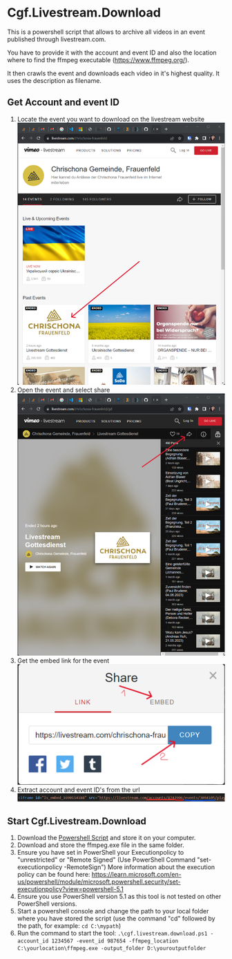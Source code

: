# Cgf.Livestream.Download

This is a powershell script that allows to archive all videos in an event published through livestream.com.

You have to provide it with the account and event ID and also the location where to find the ffmpeg executable (https://www.ffmpeg.org/).

It then crawls the event and downloads each video in it's highest quality. It uses the description as filename.

## Get Account and event ID
1. Locate the event you want to download on the livestream website <br>
   ![Locate Event](./assets/locateEvent.png)
2. Open the event and select share <br>
   ![Open Event](./assets/selectEvent.png)
3. Get the embed link for the event <br>
   ![Get Embed Link](./assets/getEmbedLink.png)
4. Extract account and event ID's from the url <br>
   ![Extract Account and Event ID's](./assets/extractIds.png)

## Start Cgf.Livestream.Download
1. Download the [Powershell Script](./cgf.livestream.download.ps1) and store it on your computer.
2. Download and store the ffmpeg.exe file in the same folder.
3. Ensure you have set in PowerShell your Executionpolicy to "unrestricted" or "Remote Signed" (Use PowerShell Command "set-executionpolicy -RemoteSign")
   More information about the execution policy can be found here: https://learn.microsoft.com/en-us/powershell/module/microsoft.powershell.security/set-executionpolicy?view=powershell-5.1
4. Ensure you use PowerShell version 5.1 as this tool is not tested on other PowerShell versions.
5. Start a powershell console and change the path to your local folder where you have stored the script (use the command "cd" followed by the path, for example: `cd C:\mypath`)
6. Run the command to start the tool: `.\cgf.livestream.download.ps1 -account_id 1234567 -event_id 987654 -ffmpeg_location C:\yourlocation\ffmpeg.exe -output_folder D:\youroutputfolder`

